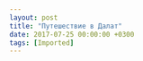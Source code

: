 ```yaml
---
layout: post
title: "Путешествие в Далат"
date: 2017-07-25 00:00:00 +0300
tags: [Imported]
---
```


